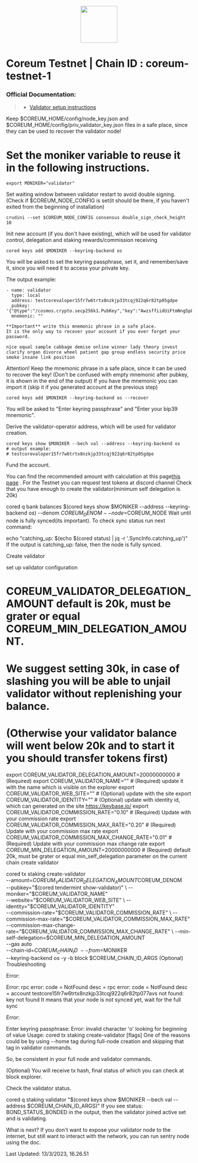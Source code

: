 
<p align="center">
  <img height="100" height="auto" src="https://github.com/nodexcapital/explorer/blob/master/public/logos/coreum.png">
</p>

# Coreum Testnet | Chain ID : coreum-testnet-1

### Official Documentation:
>- [Validator setup instructions](https://docs.coreum.dev/validator/run-validator.html)


Keep $COREUM_HOME/config/node_key.json and $COREUM_HOME/config/priv_validator_key.json files in a safe place, since they can be used to recover the validator node!

# Set the moniker variable to reuse it in the following instructions.
```
export MONIKER="validator"
 ```
Set waiting window between validator restart to avoid double signing.
(Check if $COREUM_NODE_CONFIG is set(it should be there, if you haven't exited from the beginning of installation)
```
crudini --set $COREUM_NODE_CONFIG consensus double_sign_check_height 10
```
Init new account (if you don't have existing), which will be used for validator control, delegation and staking rewards/commission receiving
```
cored keys add $MONIKER --keyring-backend os
```
You will be asked to set the keyring passphrase, set it, and remember/save it, since you will need it to access your private key.

The output example:
```
- name: validator
  type: local
  address: testcorevaloper15fr7w6trtx8nzkjp33tcqj922q6r82tp05gdpe
  pubkey: '{"@type":"/cosmos.crypto.secp256k1.PubKey","key":"AwzsffiidUiFtmNng5pLTH6cj1hv4Ufa+zKZpmRVGfNk"}'
  mnemonic: ""

**Important** write this mnemonic phrase in a safe place.
It is the only way to recover your account if you ever forget your password.

nice equal sample cabbage demise online winner lady theory invest clarify organ divorce wheel patient gap group endless security price smoke insane link position
```
Attention! Keep the mnemonic phrase in a safe place, since it can be used to recover the key! (Don't be confused with empty mnemonic after pubkey, it is shown in the end of the output)
If you have the mnemonic you can import it (skip it if you generated account at the previous step)
```
cored keys add $MONIKER --keyring-backend os --recover
```
You will be asked to "Enter keyring passphrase" and "Enter your bip39 mnemonic".

Derive the validator-operator address, which will be used for validator creation.
```
cored keys show $MONIKER --bech val --address --keyring-backend os
# output example:
# testcorevaloper15fr7w6trtx8nzkjp33tcqj922q6r82tp05gdpe
```
Fund the account.

You can find the recommended amount with calculation at this page[this page](https://docs.coreum.dev/validator/how-much-fund-is-needed.html) .
For the Testnet you can request test tokens at discord channel
Check that you have enough to create the validator(minimum self delegation is 20k)

cored q bank balances  $(cored keys show $MONIKER --address --keyring-backend os) --denom $COREUM_DENOM --node=$COREUM_NODE
Wait until node is fully synced(its important). To check sync status run next command:

echo "catching_up: $(echo  $(cored status) | jq -r '.SyncInfo.catching_up')"
If the output is catching_up: false, then the node is fully synced.

Create validator

set up validator configuration

 # COREUM_VALIDATOR_DELEGATION_AMOUNT default is 20k, must be grater or equal COREUM_MIN_DELEGATION_AMOUNT.
 # We suggest setting 30k, in case of slashing you will be able to unjail validator without replenishing your balance.
 # (Otherwise your validator balance will went below 20k and to start it you should transfer tokens first)
 export COREUM_VALIDATOR_DELEGATION_AMOUNT=20000000000 # (Required) 
 export COREUM_VALIDATOR_NAME="" # (Required) update it with the name which is visible on the explorer
 export COREUM_VALIDATOR_WEB_SITE="" # (Optional) update with the site
 export COREUM_VALIDATOR_IDENTITY="" # (Optional) update with identity id, which can generated on the site https://keybase.io/
 export COREUM_VALIDATOR_COMMISSION_RATE="0.10" # (Required) Update with your commission rate
 export COREUM_VALIDATOR_COMMISSION_MAX_RATE="0.20" # (Required) Update with your commission max rate
 export COREUM_VALIDATOR_COMMISSION_MAX_CHANGE_RATE="0.01" # (Required) Update with your commission max change rate
 export COREUM_MIN_DELEGATION_AMOUNT=20000000000 # (Required) default 20k, must be grater or equal min_self_delegation parameter on the current chain
create validator

cored tx staking create-validator \
--amount=$COREUM_VALIDATOR_DELEGATION_AMOUNT$COREUM_DENOM \
--pubkey="$(cored tendermint show-validator)" \
--moniker="$COREUM_VALIDATOR_NAME" \
--website="$COREUM_VALIDATOR_WEB_SITE" \
--identity="$COREUM_VALIDATOR_IDENTITY" \
--commission-rate="$COREUM_VALIDATOR_COMMISSION_RATE" \
--commission-max-rate="$COREUM_VALIDATOR_COMMISSION_MAX_RATE" \
--commission-max-change-rate="$COREUM_VALIDATOR_COMMISSION_MAX_CHANGE_RATE" \
--min-self-delegation=$COREUM_MIN_DELEGATION_AMOUNT \
--gas auto \
--chain-id=$COREUM_CHAIN_ID \
--from=$MONIKER \
--keyring-backend os -y -b block $COREUM_CHAIN_ID_ARGS
(Optional) Troubleshooting

Error:

Error: rpc error: code = NotFound desc = rpc error: code = NotFound desc = account testcore15fr7w6trtx8nzkjp33tcqj922q6r82tp077avs not found: key not found
It means that your node is not synced yet, wait for the full sync

Error:

Enter keyring passphrase: Error: invalid character 'o' looking for beginning of value Usage: cored tx staking create-validator [flags]
One of the reasons could be by using --home tag during full-node creation and skipping that tag in validator commands.

So, be consistent in your full node and validator commands.

(Optional) You will receive tx hash, final status of which you can check at block explorer.

Check the validator status.

cored q staking validator "$(cored keys show $MONIKER --bech val --address $COREUM_CHAIN_ID_ARGS)"
If you see status: BOND_STATUS_BONDED in the output, then the validator joined active set and is validating.

What is next?
If you don't want to expose your validator node to the internet, but still want to interact with the network, you can run sentry node using the doc.

Last Updated: 13/3/2023, 16.26.51
